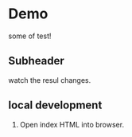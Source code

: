 # Demo
some of test!


## Subheader

watch the resul changes.

## local development

1. Open index HTML into browser.
